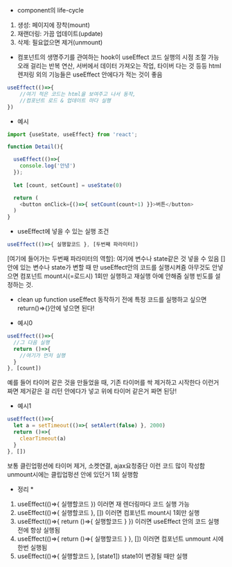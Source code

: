 * component의 life-cycle
1) 생성: 페이지에 장착(mount)
2) 재랜더링: 가끔 업데이트(update)
3) 삭제: 필요없으면 제거(unmount)

* 컴포넌트의 생명주기를 관여하는 hook이 useEffect
코드 실행의 시점 조절 가능
오래 걸리는 반복 연산, 서버에서 데이터 가져오는 작업, 타이버 다는 것 등등 html렌저링 외의 기능들은 useEffect 안에다가 적는 것이 좋음

```javascript
useEffect(()=>{
    //여기 적은 코드는 html을 보여주고 나서 동작,
    //컴포넌트 로드 & 업데이트 마다 실행
})
```

- 예시
```javascript
import {useState, useEffect} from 'react';

function Detail(){

  useEffect(()=>{
    console.log('안녕')
  });
  
  let [count, setCount] = useState(0)

  return (
    <button onClick={()=>{ setCount(count+1) }}>버튼</button>
  )
}
```

* useEffect에 넣을 수 있는 실행 조건
```javascript
useEffect(()=>{ 실행할코드 }, [두번째 파라미터])
```
[여기에 들어가는 두번째 파라미터의 역할]: 여기에 변수나 state같은 것 넣을 수 있음
[]안에 있는 변수나 state가 변할 때 만 useEffect안의 코드를 실행시켜쥼
아무것도 안넣으면 컴포넌트 mount시(=로드시) 1회만 실행하고 재실행 아예 안해줌
실행 빈도를 설정하는 것.

* clean up function
useEffect 동작하기 전에 특정 코드를 실행하고 싶으면 return()=>{}안에 넣으면 된다!
- 예시0
```javascript
useEffect(()=>{ 
  //그 다음 실행
  return ()=>{
    //여기가 먼저 실행
  }
}, [count])
```
예를 들어 타이머 같은 것을 만들었을 때, 기존 타이머를 싹 제거하고 시작한다 이런거 짜면 제거같은 걸 리턴 안에다가 넣고 위에 타이머 같은거 짜면 된당!
- 예시1
```javascript
useEffect(()=>{ 
  let a = setTimeout(()=>{ setAlert(false) }, 2000)
  return ()=>{
    clearTimeout(a)
  }
}, [])
```
보통 클린업펑션에 타이머 제거, 소켓연결, ajax요청중단 이런 코드 많이 작성함
unmount시에는 클립업펑션 안에 있던거 1회 실행함

* 정리 *

1. useEffect(()=>{ 실행할코드 }) 이러면 재 렌더링마다 코드 실행 가능
2. useEffect(()=>{ 실행할코드 }, []) 이러면 컴포넌트 mount시 1회만 실행
3. useEffect(()=>{ return ()=>{ 실행할코드 } }) 이러면 useEffect 안의 코드 실행 전에 항상 실행됨
4. useEffect(()=>{ return ()=>{ 실행할코드 } }, []) 이러면 컴포넌트 unmount 시에 한번 실행됨
5. useEffect(()=>{ 실행할코드 }, [state1]) state1이 변경될 때만 실행